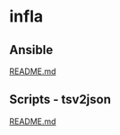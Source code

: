# infla

## Ansible
[README.md](https://github.com/minus-tsunderation/infla/blob/master/ansible/README.md)

## Scripts - tsv2json
[README.md](https://github.com/minus-tsunderation/infla/blob/master/scripts/README.md)
